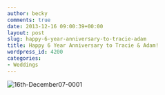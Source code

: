 ```yaml
---
author: becky
comments: true
date: 2013-12-16 09:00:39+00:00
layout: post
slug: happy-6-year-anniversary-to-tracie-adam
title: Happy 6 Year Anniversary to Tracie & Adam!
wordpress_id: 4200
categories:
- Weddings
---
```


![16th-December07-0001](http://www.beckyjenson.com/wp-content/uploads/2013/01/16th-December07-0001.jpg)
